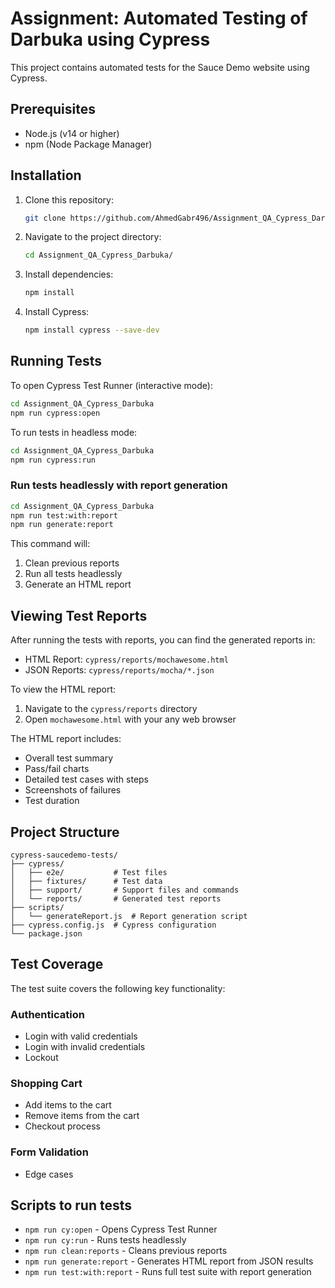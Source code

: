 # Assignment: Automated Testing of Darbuka using Cypress

This project contains automated tests for the Sauce Demo website using Cypress.

## Prerequisites

- Node.js (v14 or higher)
- npm (Node Package Manager)

## Installation

1. Clone this repository:
   ```bash
   git clone https://github.com/AhmedGabr496/Assignment_QA_Cypress_Darbuka.git
   ```
2. Navigate to the project directory:
   ```bash
   cd Assignment_QA_Cypress_Darbuka/
   ```
3. Install dependencies:
   ```bash
   npm install
   ```
4. Install Cypress:
   ```bash
   npm install cypress --save-dev
   ```

## Running Tests

To open Cypress Test Runner (interactive mode):
```bash
cd Assignment_QA_Cypress_Darbuka
npm run cypress:open
```

To run tests in headless mode:
```bash
cd Assignment_QA_Cypress_Darbuka
npm run cypress:run
```

### Run tests headlessly with report generation
```bash
cd Assignment_QA_Cypress_Darbuka
npm run test:with:report
npm run generate:report
```

This command will:
1. Clean previous reports
2. Run all tests headlessly
3. Generate an HTML report

## Viewing Test Reports

After running the tests with reports, you can find the generated reports in:
- HTML Report: `cypress/reports/mochawesome.html`
- JSON Reports: `cypress/reports/mocha/*.json`

To view the HTML report:
1. Navigate to the `cypress/reports` directory
2. Open `mochawesome.html` with your any web browser

The HTML report includes:
- Overall test summary
- Pass/fail charts
- Detailed test cases with steps
- Screenshots of failures
- Test duration 

## Project Structure

```
cypress-saucedemo-tests/
├── cypress/
│   ├── e2e/           # Test files
│   ├── fixtures/      # Test data
│   ├── support/       # Support files and commands
│   └── reports/       # Generated test reports
├── scripts/
│   └── generateReport.js  # Report generation script
├── cypress.config.js  # Cypress configuration
└── package.json
```

## Test Coverage

The test suite covers the following key functionality:

### Authentication
- Login with valid credentials
- Login with invalid credentials
- Lockout

### Shopping Cart
- Add items to the cart
- Remove items from the cart
- Checkout process

### Form Validation
- Edge cases


##  Scripts to run tests

- `npm run cy:open` - Opens Cypress Test Runner
- `npm run cy:run` - Runs tests headlessly
- `npm run clean:reports` - Cleans previous reports
- `npm run generate:report` - Generates HTML report from JSON results
- `npm run test:with:report` - Runs full test suite with report generation
```   
